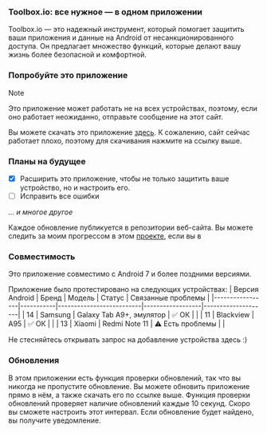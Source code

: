 ### Toolbox.io: все нужное — в одном приложении
Toolbox.io — это надежный инструмент, который помогает защитить ваши приложения и данные на Android
от несанкционированного доступа. Он предлагает множество функций, которые делают вашу жизнь 
более безопасной и комфортной.

### Попробуйте это приложение
> [!NOTE]
> Это приложение может работать не на всех устройствах, поэтому, если оно работает неожиданно, отправьте сообщение на этот сайт.

Вы можете скачать это приложение [здесь](https://github.com/denis0001-dev/Toolbox-io-Website/releases/latest).
К сожалению, сайт сейчас работает плохо, поэтому для скачивания нажмите на ссылку выше.
### Планы на будущее

- [X] Расширить это приложение, чтобы не только защитить ваше устройство, но и настроить его.
- [ ] Исправить все ошибки

_... и многое другое_

Каждое обновление публикуется в репозитории веб-сайта. Вы можете следить за моим прогрессом в этом [проекте](https://github.com/users/denis0001-dev/projects/3), если вы в
### Совместимость 
Это приложение совместимо с Android 7 и более поздними версиями.

Приложение было протестировано на следующих устройствах:
| Версия Android  | Бренд     | Модель                   | Статус           | Связанные проблемы |
|-----------------|-----------|--------------------------|------------------|--------------------|
| 14              | Samsung   | Galaxy Tab A9+, эмулятор | ✅️ ОК            |                    |
| 11              | Blackview | A95                      | ✅️ ОК            |                    |
| 13              | Xiaomi    | Redmi Note 11            | ⚠️ Есть проблемы |                    |

Не стесняйтесь открывать запрос на добавление устройства здесь :)
### Обновления
В этом приложении есть функция проверки обновлений, так что вы никогда не пропустите обновление. Вы можете обновить приложение прямо в нём, а также скачать его по ссылке выше.
 Функция проверки обновлений проверяет наличие обновлений каждые 10 секунд. Скоро вы сможете настроить этот интервал. Если обновление будет найдено, вы получите уведомление.
